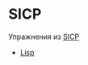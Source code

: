 SICP
====

Упражнения из [SICP](http://mitpress.mit.edu/sicp/full-text/book/book.html)
* [Lisp](https://github.com/R11baka/SICP/tree/master/Racket)
